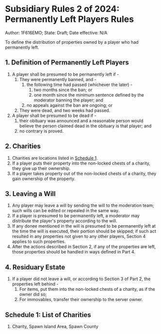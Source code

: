 # Subsidiary Rules 2 of 2024: Permanently Left Players Rules

Author: 1F616EMO; State: Draft; Date effective: N/A

To define the distribution of properties owned by a player who had permanently left.

## 1. Definition of Permanently Left Players

1. A player shall be presumed to be permanently left if -
    1. They were permanently banned, and -
        1. the following time had passed (whichever the later) -
            1. two months since the ban; or
            2. one month since the minimum sentence defined by the moderator banning the player; and
        2. no appeals against the ban are ongoing; or
    2. They were dead, and two weeks had passed.
2. A player shall be presumed to be dead if -
    1. their obituary was announced and a reasonable person would believe the person claimed dead in the obituary is that player; and
    2. no contrary is proved.

## 2. Charities

1. Charities are locations listed in [Schedule 1](#schedule-1-list-of-charities).
2. If a player puts their property into the non-locked chests of a charity, they give up their ownership.
3. If a player takes property out of the non-locked chests of a charity, they gain ownership of the property.

## 3. Leaving a Will

1. Any player may leave a will by sending the will to the moderation team; such wills can be edited or repealed in the same way.
2. If a player is presumed to be permanently left, a moderator may distribute the player's property according to the will.
3. If any donee mentioned in the will is presumed to be permanently left at the time the will is executed, their portion should be skipped; if such act resulted in any properties not given to any other players, Section 4 applies to such properties.
4. After the actions described in Section 2, if any of the properties are left, those properties should be handled in ways defined in Part 4.

## 4. Residuary Estate

1. If a player did not leave a will, or according to Section 3 of Part 2, the properties left behind -
    1. For items, put them into the non-locked chests of a charity, as if the owner did so;
    2. For immovables, transfer their ownership to the server owner.

## Schedule 1: List of Charities

1. Charity, Spawn Island Area, Spawn County
